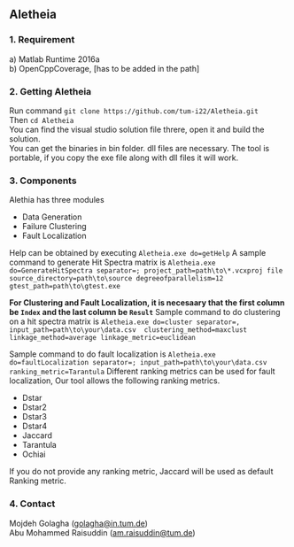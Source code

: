 ## Aletheia
### 1. Requirement
a) Matlab Runtime 2016a<br />
b) OpenCppCoverage, [has to be added in the path]<br />



### 2. Getting Aletheia
Run command ```git clone https://github.com/tum-i22/Aletheia.git```<br />
Then ```cd Aletheia```<br />
You can find the visual studio solution file threre, open it and build the solution. <br />
You can get the binaries in bin folder. dll files are necessary. The tool is portable, if you copy the exe file along with dll files it will work. 

### 3. Components
Alethia has three modules
* Data Generation
* Failure Clustering
* Fault Localization

Help can be obtained by executing ```Aletheia.exe do=getHelp```
A sample command to generate Hit Spectra matrix is ```Aletheia.exe do=GenerateHitSpectra separator=; project_path=path\to\*.vcxproj file source_directory=path\to\source degreeofparallelism=12 gtest_path=path\to\gtest.exe ```

**For Clustering and Fault Localization, it is necesaary that the first column be ```Index``` and the last column be ```Result```**
Sample command to do clustering on a hit spectra matrix is ```Aletheia.exe do=cluster separator=, input_path=path\to\your\data.csv  clustering_method=maxclust linkage_method=average linkage_metric=euclidean ```

Sample command to do fault localization is ```Aletheia.exe do=faultLocalization separator=; input_path=path\to\your\data.csv ranking_metric=Tarantula``` Different ranking metrics can be used for fault localization, Our tool allows the following ranking metrics. 
* Dstar
* Dstar2
* Dstar3
* Dstar4
* Jaccard
* Tarantula
* Ochiai

If you do not provide any ranking metric, Jaccard will be used as default Ranking metric. 

### 4. Contact
Mojdeh Golagha (golagha@in.tum.de) <br />
Abu Mohammed Raisuddin (am.raisuddin@tum.de)
